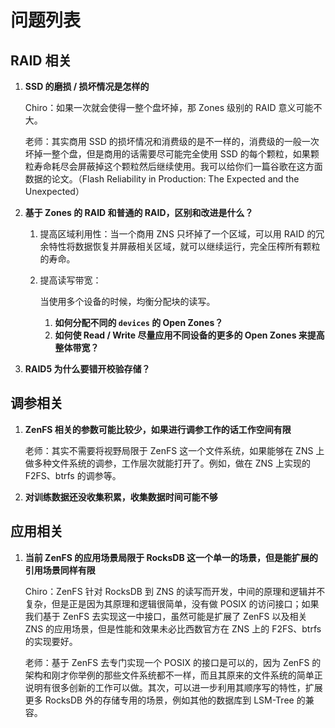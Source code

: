 # 问题列表

## RAID 相关

1. **SSD 的磨损 / 损坏情况是怎样的**

   Chiro：如果一次就会使得一整个盘坏掉，那 Zones 级别的 RAID 意义可能不大。

   老师：其实商用 SSD 的损坏情况和消费级的是不一样的，消费级的一般一次坏掉一整个盘，但是商用的话需要尽可能完全使用 SSD 的每个颗粒，如果颗粒寿命耗尽会屏蔽掉这个颗粒然后继续使用。我可以给你们一篇谷歌在这方面数据的论文。（Flash Reliability in Production: The Expected and the Unexpected）
   
2. **基于 Zones 的 RAID 和普通的 RAID，区别和改进是什么？**

   1. 提高区域利用性：当一个商用 ZNS 只坏掉了一个区域，可以用 RAID 的冗余特性将数据恢复并屏蔽相关区域，就可以继续运行，完全压榨所有颗粒的寿命。

   2. 提高读写带宽：

      当使用多个设备的时候，均衡分配块的读写。

      1. **如何分配不同的 `devices` 的 Open Zones？**
      2. **如何使 Read / Write 尽量应用不同设备的更多的 Open Zones 来提高整体带宽？**
   
3. **RAID5 为什么要错开校验存储？**

## 调参相关

1. **ZenFS 相关的参数可能比较少，如果进行调参工作的话工作空间有限**

   老师：其实不需要将视野局限于 ZenFS 这一个文件系统，如果能够在 ZNS 上做多种文件系统的调参，工作层次就能打开了。例如，做在 ZNS 上实现的 F2FS、btrfs 的调参等。
   
2. **对训练数据还没收集积累，收集数据时间可能不够**

## 应用相关

1. **当前 ZenFS 的应用场景局限于 RocksDB 这一个单一的场景，但是能扩展的引用场景同样有限**

   Chiro：ZenFS 针对 RocksDB 到 ZNS 的读写而开发，中间的原理和逻辑并不复杂，但是正是因为其原理和逻辑很简单，没有做 POSIX 的访问接口；如果我们基于 ZenFS 去实现这一中接口，虽然可能是扩展了 ZenFS 以及相关 ZNS 的应用场景，但是性能和效果未必比西数官方在 ZNS 上的 F2FS、btrfs 的实现要好。

   老师：基于 ZenFS 去专门实现一个 POSIX 的接口是可以的，因为 ZenFS 的架构和刚才你举例的那些文件系统都不一样，而且其原来的文件系统的简单正说明有很多创新的工作可以做。其次，可以进一步利用其顺序写的特性，扩展更多 RocksDB 外的存储专用的场景，例如其他的数据库到 LSM-Tree 的兼容。
